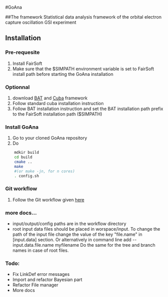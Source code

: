 #GoAna

##The framework
Statistical data analysis framework of the orbital electron capture oscillation GSI experiment

## Installation

### Pre-requesite
1. Install FairSoft
2. Make sure that the $SIMPATH environment variable is set to FairSoft install path before starting the GoAna installation

### Optionnal
1. download [BAT](https://www.mppmu.mpg.de/bat/) and [Cuba](http://www.feynarts.de/cuba/) framework 
2. Follow standard cuba installation instruction
3. Follow BAT installation instruction and set the BAT installation path prefix to the FairSoft installation path ($SIMPATH)


###  Install GoAna
1. Go to your cloned GoAna repository
2. Do 
```bash
    mdkir build
    cd build
    cmake ..
    make  
    #(or make -jn, for n cores)
    . config.sh
```

### Git workflow
1. Follow the Git workflow given [here](https://github.com/AnarManafov/GitWorkflow/blob/master/GitWorkflow.markdown)

### more docs...
- input/output/config paths are in the workflow directory
- root input data files should be placed in worspace/input. 
To change the path of the input file change the value of the key "file.name" in [input.data] section. 
Or alternatively in command line add --input.data.file.name myfilename
Do the same for the tree and branch names in case of root files.


### Todo:
- Fix LinkDef error messages
- Import and refactor Bayesian part
- Refactor File manager
- More docs
